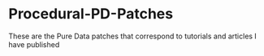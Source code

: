 # Procedural-PD-Patches
These are the Pure Data patches that correspond to tutorials and articles I have published
